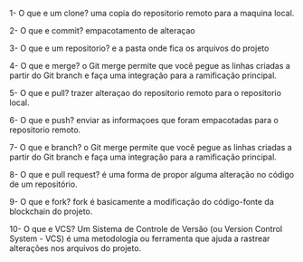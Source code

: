 1- O que e um clone?
uma copia do repositorio remoto para a maquina local.

2- O que e commit?
empacotamento de alteraçao

3- O que e um repositorio?
e a pasta onde fica os arquivos do projeto

4- O que e merge?
o Git merge permite que você pegue as linhas criadas a partir do Git branch e faça uma integração para a ramificação principal.

5- O que e pull?
trazer alteraçao do repositorio remoto para o repositorio local.

6- O que e push?
enviar as informaçoes que foram empacotadas para o repositorio remoto.

7- O que e branch?
 o Git merge permite que você pegue as linhas criadas a partir do Git branch e faça uma integração para a ramificação principal.

8- O que e pull request?
é uma forma de propor alguma alteração no código de um repositório.

9- O que e fork?
fork é basicamente a modificação do código-fonte da blockchain do projeto.

10- O que e VCS?
Um Sistema de Controle de Versão (ou Version Control System - VCS) é uma metodologia ou ferramenta que ajuda a rastrear alterações 
nos arquivos do projeto.
